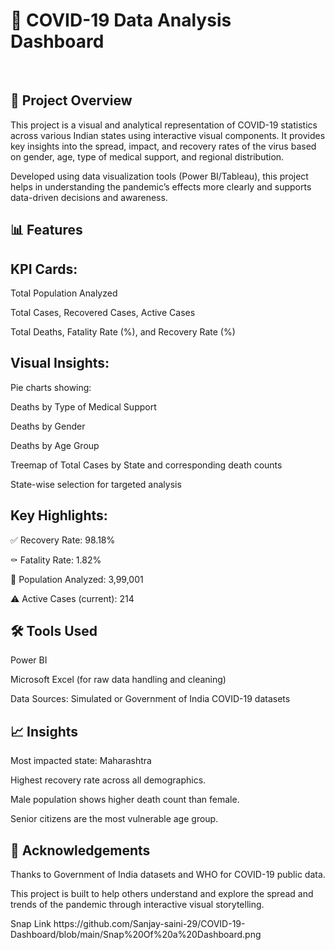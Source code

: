<h1>
🧮 COVID-19 Data Analysis Dashboard
</h1>
<br>
<h2>
📌 Project Overview
  </h2>
  <p>
This project is a visual and analytical representation of COVID-19 statistics across various Indian states using interactive visual components. It provides key insights into the spread, impact, and recovery rates of the virus based on gender, age, type of medical support, and regional distribution.
</p>

Developed using data visualization tools (Power BI/Tableau), this project helps in understanding the pandemic’s effects more clearly and supports data-driven decisions and awareness.
<h2>
📊 Features
  </h2>
  <h2>
KPI Cards:
</h2>
<p>
Total Population Analyzed


Total Cases, Recovered Cases, Active Cases

Total Deaths, Fatality Rate (%), and Recovery Rate (%)
</p>
<h2>
Visual Insights:
</h2>

<p>
Pie charts showing:

Deaths by Type of Medical Support

Deaths by Gender

Deaths by Age Group

Treemap of Total Cases by State and corresponding death counts

State-wise selection for targeted analysis
</p>

<h2>
Key Highlights:
</h2>

<p>
✅ Recovery Rate: 98.18%

⚰️ Fatality Rate: 1.82%

👥 Population Analyzed: 3,99,001

⚠️ Active Cases (current): 214
</p>

<h2>
🛠 Tools Used
  </h2>
  <p>
Power BI 

Microsoft Excel (for raw data handling and cleaning)

Data Sources: Simulated or Government of India COVID-19 datasets
</p>
<h2>
📈 Insights
  </h2>
  <p>
Most impacted state: Maharashtra

Highest recovery rate across all demographics.

Male population shows higher death count than female.

Senior citizens are the most vulnerable age group.
</p>
<h2>
🙌 Acknowledgements
  </h2>

  <p>
Thanks to Government of India datasets and WHO for COVID-19 public data.

This project is built to help others understand and explore the spread and trends of the pandemic through interactive visual storytelling.
</p>
Snap Link https://github.com/Sanjay-saini-29/COVID-19-Dashboard/blob/main/Snap%20Of%20a%20Dashboard.png
